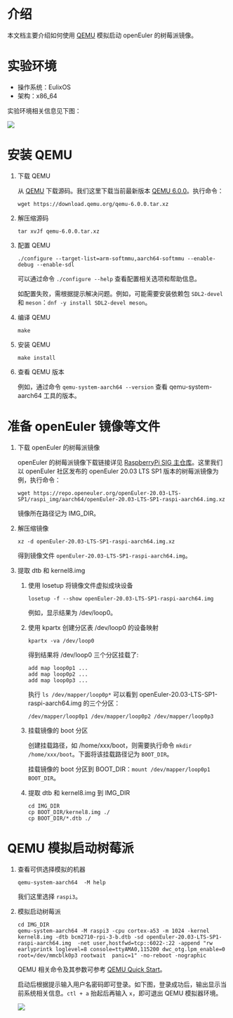 # 介绍

本文档主要介绍如何使用 [QEMU](https://www.qemu.org/) 模拟启动 openEuler 的树莓派镜像。

# 实验环境

- 操作系统：EulixOS
- 架构：x86_64

实验环境相关信息见下图：

![](images/QEMU实验环境.png)


# 安装 QEMU

1.  下载 QEMU

    从 [QEMU](https://download.qemu.org/) 下载源码。我们这里下载当前最新版本 [QEMU 6.0.0](https://download.qemu.org/qemu-6.0.0.tar.xz)。执行命令：

    `wget https://download.qemu.org/qemu-6.0.0.tar.xz`

2.  解压缩源码

    `tar xvJf qemu-6.0.0.tar.xz`

3.  配置 QEMU

    `./configure --target-list=arm-softmmu,aarch64-softmmu --enable-debug --enable-sdl`

    可以通过命令 `./configure --help` 查看配置相关选项和帮助信息。

    如配置失败，需根据提示解决问题。例如，可能需要安装依赖包 `SDL2-devel` 和 `meson`：`dnf -y install SDL2-devel meson`。

4.  编译 QEMU

    `make`

5.  安装 QEMU

    `make install`

6.  查看 QEMU 版本

    例如，通过命令 `qemu-system-aarch64 --version` 查看 qemu-system-aarch64 工具的版本。

# 准备 openEuler 镜像等文件

1.  下载 openEuler 的树莓派镜像

    openEuler 的树莓派镜像下载链接详见 [RaspberryPi SIG 主仓库](https://gitee.com/openeuler/raspberrypi)。这里我们以 openEuler 社区发布的 openEuler 20.03 LTS SP1 版本的树莓派镜像为例，执行命令：

    `wget https://repo.openeuler.org/openEuler-20.03-LTS-SP1/raspi_img/aarch64/openEuler-20.03-LTS-SP1-raspi-aarch64.img.xz`

    镜像所在路径记为 IMG_DIR。

2.  解压缩镜像

    `xz -d openEuler-20.03-LTS-SP1-raspi-aarch64.img.xz`

    得到镜像文件 `openEuler-20.03-LTS-SP1-raspi-aarch64.img`。

3.  提取 dtb 和 kernel8.img

    1.  使用 losetup 将镜像文件虚拟成块设备

        `losetup -f --show openEuler-20.03-LTS-SP1-raspi-aarch64.img`

        例如，显示结果为 /dev/loop0。

    2.  使用 kpartx 创建分区表 /dev/loop0 的设备映射

        `kpartx -va /dev/loop0`

        得到结果将 /dev/loop0 三个分区挂载了:
        ```
        add map loop0p1 ...
        add map loop0p2 ...
        add map loop0p3 ...
        ```

        执行 `ls /dev/mapper/loop0p*` 可以看到 openEuler-20.03-LTS-SP1-raspi-aarch64.img 的三个分区：

        ```
        /dev/mapper/loop0p1 /dev/mapper/loop0p2 /dev/mapper/loop0p3
        ```

    3.  挂载镜像的 boot 分区

        创建挂载路径，如 /home/xxx/boot，则需要执行命令 `mkdir /home/xxx/boot`。下面将该挂载路径记为 `BOOT_DIR`。
    
        挂载镜像的 boot 分区到 BOOT_DIR：`mount /dev/mapper/loop0p1 BOOT_DIR`。

    4.  提取 dtb 和 kernel8.img 到 IMG_DIR

        ```
        cd IMG_DIR
        cp BOOT_DIR/kernel8.img ./
        cp BOOT_DIR/*.dtb ./
        ```

# QEMU 模拟启动树莓派

1.  查看可供选择模拟的机器

    `qemu-system-aarch64  -M help`

    我们这里选择 `raspi3`。

2.  模拟启动树莓派

    ```
    cd IMG_DIR
    qemu-system-aarch64 -M raspi3 -cpu cortex-a53 -m 1024 -kernel kernel8.img -dtb bcm2710-rpi-3-b.dtb -sd openEuler-20.03-LTS-SP1-raspi-aarch64.img  -net user,hostfwd=tcp::6022-:22 -append "rw earlyprintk loglevel=8 console=ttyAMA0,115200 dwc_otg.lpm_enable=0 root=/dev/mmcblk0p3 rootwait  panic=1" -no-reboot -nographic
    ```

    QEMU 相关命令及其参数可参考 [QEMU Quick Start](https://qemu-project.gitlab.io/qemu/system/quickstart.html)。

    启动后根据提示输入用户名密码即可登录。如下图，登录成功后，输出显示当前系统相关信息。`ctl + a` 抬起后再输入 `x`，即可退出 QEMU 模拟器环境。

    ![](images/QEMU启动树莓派.png)
